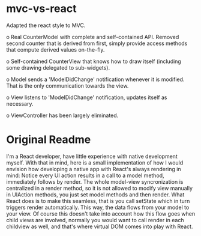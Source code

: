 # mvc-vs-react

Adapted the react style to MVC.

o Real CounterModel with complete and self-contained API.  Removed second counter that is derived from first, simply provide access methods that compute derived values on-the-fly.

o Self-contained CounterView that knows how to draw itself (including some drawing delegated to sub-widgets).

o Model sends a 'ModelDidChange' notification whenever it is modified.  That is the only communication towards the view.

o View listens to 'ModelDidChange' notification, updates itself as necessary.

o ViewController has been largely eliminated.





# Original Readme

I'm a React developer, have little experience with native development myself. With that in mind, here is a small implementation of how I would envision how developing a native app with React's always rendering in mind: 
Notice every UI action results in a call to a model method, immediately follows by render. The whole model-view syncronization is centralized in a render method, so it is not allowed to modify view manually in UIAction methods, you just set model methods and then render.
What React does is to make this seamless, that is you call setState which in turn triggers render automatically. This way, the data flows from your model to your view.
Of course this doesn't take into account how this flow goes when child views are involved, normally you would want to call render in each childview as well, and that's where virtual DOM comes into play with React.
